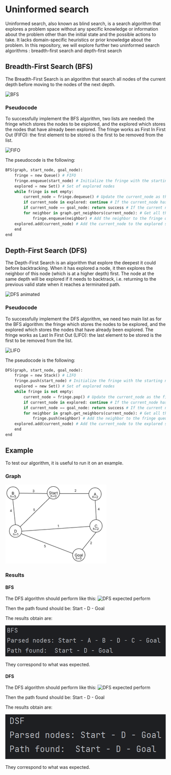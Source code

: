 # Uninformed search

Uninformed search, also known as blind search, is a search algorithm that explores a problem space without any specific knowledge or information about the problem other than the initial state and the possible actions to take. 
It lacks domain-specific heuristics or prior knowledge about the problem.
In this repository, we will explore further two uninformed search algorithms : breadth-first search and depth-first search 

## Breadth-First Search (BFS)

The Breadth-First Search is an algorithm that search all nodes of the current depth before moving to the nodes of the next depth.

![BFS](images/BFS_animated.gif)

### Pseudocode

To successfully implement the BFS algorithm, two lists are needed: the fringe which stores the nodes to be explored, and the explored which stores the nodes that have already been explored. 
The fringe works as First In First Out (FIFO): the first element to be stored is the first to be removed from the list. 

![FIFO](images/FIFO_animated.gif)

The pseudocode is the following:
``` python
BFS(graph, start_node, goal_node):
    fringe = new Queue() # FIFO
    fringe.enqueue(start_node) # Initialize the fringe with the starting node 
    explored = new Set() # Set of explored nodes 
    while fringe is not empty: 
        current_node = fringe.dequeue() # Update the current_node as the first node being added to fringe
        if current_node in explored: continue # If the current_node has already been explored, ignore it
        if current_node == goal_node: return success # If the current node is the goal node, return the success function
        for neighbor in graph.get_neighbors(current_node): # Get all the neighbors of the current node
            fringe.enqueue(neighbor) # Add the neighbor to the fringe queue 
    explored.add(current_node) # Add the current_node to the explored set 
    end
end
```

## Depth-First Search (DFS)

The Depth-First Search is an algorithm that explore the deepest it could before backtracking. When it has explored a node, it then explores the neighbor of this node (which is at a higher depth) first. 
The node at the same depth will be explored if it needs to backtrack, i.e. returning to the previous valid state when it reaches a terminated path. 

![DFS animated](images/DFS_animated.gif)

### Pseudocode

To successfully implement the DFS algorithm, we need two main list as for the BFS algorithm: the fringe which stores the nodes to be explored, and the explored which stores the nodes that have already been explored. 
The fringe works as Last In First Out (LIFO): the last element to be stored is the first to be removed from the list. 

![LIFO](images/LIFO_animated.gif)

The pseudocode is the following:
``` python
DFS(graph, start_node, goal_node):
    fringe = new Stack() # LIFO
    fringe.push(start_node) # Initialize the fringe with the starting node 
    explored = new Set() # Set of explored nodes 
    while fringe is not empty: 
        current_node = fringe.pop() # Update the current_node as the first node being added to fringe
        if current_node in explored: continue # If the current_node has already been explored, ignore it
        if current_node == goal_node: return success # If the current node is the goal node, return the success function
        for neighbor in graph.get_neighbors(current_node): # Get all the neighbors of the current node
            fringe.push(neighbor) # Add the neighbor to the fringe queue 
    explored.add(current_node) # Add the current_node to the explored set 
    end
end
```

## Example

To test our algorithm, it is useful to run it on an example. 

### Graph 

![Graph](images/graph.png)

### Results
#### BFS


The DFS algorithm should perform like this: 
![DFS expected perform]()

Then the path found should be: Start - D - Goal

The results obtain are:

![BFS parsed nodes](images/BFS_results.png)

They correspond to what was expected.

#### DFS

The DFS algorithm should perform like this: 
![DFS expected perform]()

Then the path found should be: Start - D - Goal

The results obtain are:

![DFS parsed nodes](images/DFS_results.png)

They correspond to what was expected. 